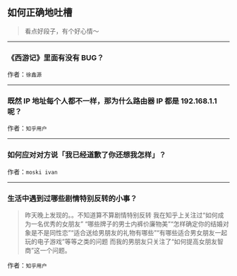 ## 如何正确地吐槽

> 看点好段子，有个好心情～


 
---

### 《西游记》里面有没有 BUG？

> 


作者：`徐鑫源`

---

### 既然 IP 地址每个人都不一样，那为什么路由器 IP 都是 192.168.1.1 呢？

> 


作者：`知乎用户`

---

### 如何应对对方说「我已经道歉了你还想我怎样」？

> 


作者：`moski ivan`

---

### 生活中遇到过哪些剧情特别反转的小事？

> 昨天晚上发现的。。不知道算不算剧情特别反转
> 我在知乎上关注过“如何成为一名优秀的女朋友” “哪些牌子的男士内裤价廉物美”“怎样确定你的结婚对象是不是同性恋”“适合送给男朋友的礼物有哪些”“有哪些适合男女朋友一起玩的电子游戏”等等之类的问题 而我的男朋友只关注了“如何提高女朋友智商”这一个问题。


作者：`知乎用户`